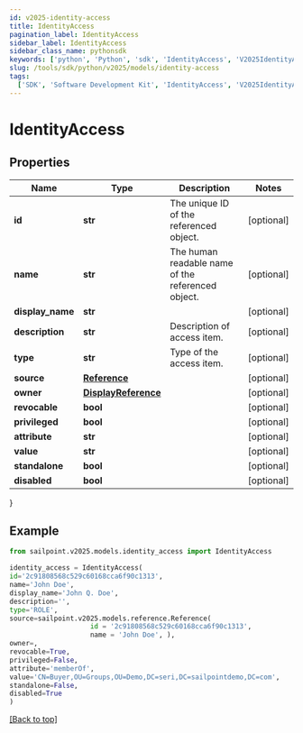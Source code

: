 ```yaml
---
id: v2025-identity-access
title: IdentityAccess
pagination_label: IdentityAccess
sidebar_label: IdentityAccess
sidebar_class_name: pythonsdk
keywords: ['python', 'Python', 'sdk', 'IdentityAccess', 'V2025IdentityAccess']
slug: /tools/sdk/python/v2025/models/identity-access
tags:
  ['SDK', 'Software Development Kit', 'IdentityAccess', 'V2025IdentityAccess']
---
```


# IdentityAccess

## Properties

| Name | Type | Description | Notes |
| --- | --- | --- | --- |
| **id** | **str** | The unique ID of the referenced object. | [optional] |
| **name** | **str** | The human readable name of the referenced object. | [optional] |
| **display_name** | **str** |  | [optional] |
| **description** | **str** | Description of access item. | [optional] |
| **type** | **str** | Type of the access item. | [optional] |
| **source** | [**Reference**](reference) |  | [optional] |
| **owner** | [**DisplayReference**](display-reference) |  | [optional] |
| **revocable** | **bool** |  | [optional] |
| **privileged** | **bool** |  | [optional] |
| **attribute** | **str** |  | [optional] |
| **value** | **str** |  | [optional] |
| **standalone** | **bool** |  | [optional] |
| **disabled** | **bool** |  | [optional] |

}

## Example

```python
from sailpoint.v2025.models.identity_access import IdentityAccess

identity_access = IdentityAccess(
id='2c91808568c529c60168cca6f90c1313',
name='John Doe',
display_name='John Q. Doe',
description='',
type='ROLE',
source=sailpoint.v2025.models.reference.Reference(
                    id = '2c91808568c529c60168cca6f90c1313',
                    name = 'John Doe', ),
owner=,
revocable=True,
privileged=False,
attribute='memberOf',
value='CN=Buyer,OU=Groups,OU=Demo,DC=seri,DC=sailpointdemo,DC=com',
standalone=False,
disabled=True
)

```

[[Back to top]](#)
